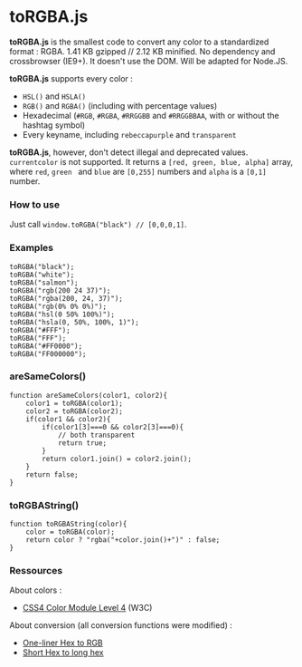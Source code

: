# toRGBA.js

**toRGBA.js** is the smallest code to convert any color to a standardized format : RGBA. 1.41 KB gzipped // 2.12 KB minified. No dependency and crossbrowser (IE9+). It doesn't use the DOM. Will be adapted for Node.JS. 

**toRGBA.js** supports every color :

* `HSL()` and `HSLA()`
* `RGB()` and `RGBA()` (including with percentage values)
* Hexadecimal (`#RGB`, `#RGBA`, `#RRGGBB` and `#RRGGBBAA`, with or without the hashtag symbol)
* Every keyname, including `rebeccapurple` and `transparent` 

**toRGBA.js**, however, don't detect illegal and deprecated values. `currentcolor` is not supported. It returns a `[red, green, blue, alpha]` array, where `red`, `green ` and `blue` are `[0,255]` numbers and `alpha` is a `[0,1]` number.

### How to use

Just call `window.toRGBA("black") // [0,0,0,1]`.

### Examples

```
toRGBA("black");
toRGBA("white");
toRGBA("salmon");
toRGBA("rgb(200 24 37)");
toRGBA("rgba(200, 24, 37)");
toRGBA("rgb(0% 0% 0%)");
toRGBA("hsl(0 50% 100%)");
toRGBA("hsla(0, 50%, 100%, 1)");
toRGBA("#FFF");
toRGBA("FFF");
toRGBA("#FF0000");
toRGBA("FF000000");
```
### areSameColors()

```
function areSameColors(color1, color2){
    color1 = toRGBA(color1);
    color2 = toRGBA(color2);
    if(color1 && color2){
        if(color1[3]===0 && color2[3]===0){
            // both transparent
            return true;
        }
        return color1.join() = color2.join();
    }
    return false;
}
```

### toRGBAString()

```
function toRGBAString(color){
    color = toRGBA(color);
    return color ? "rgba("+color.join()+")" : false;
}
```

### Ressources

About colors :
* [CSS4 Color Module Level 4](https://www.w3.org/TR/css-color-4/) (W3C)

About conversion (all conversion functions were modified) :

* [One-liner Hex to RGB](http://stackoverflow.com/questions/5623838/rgb-to-hex-and-hex-to-rgb#comment32619955_11508164)
* [Short Hex to long hex](https://gist.github.com/jed/983661)
